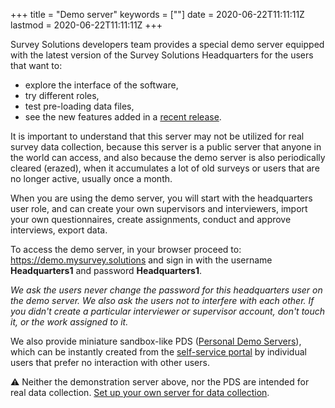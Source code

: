 ﻿+++
title = "Demo server"
keywords = [""]
date = 2020-06-22T11:11:11Z
lastmod = 2020-06-22T11:11:11Z
+++

Survey Solutions developers team provides a special demo server equipped with the latest version of the Survey Solutions Headquarters for the users that want to:

- explore the interface of the software,
- try different roles,
- test pre-loading data files,
- see the new features added in a [recent release](https://support.mysurvey.solutions/release-notes/).

It is important to understand that this server may not be utilized for real survey data collection, because this server is a public server that anyone in the world can access, and also because the demo server is also periodically cleared (erazed), when it accumulates a lot of old surveys or users that are no longer active, usually once a month.

When you are using the demo server, you will start with the headquarters user role, and can create your own supervisors and interviewers, import your own questionnaires, create assignments, conduct and approve interviews, export data.

To access the demo server, in your browser proceed to:
https://demo.mysurvey.solutions
and sign in with the username **Headquarters1** and password **Headquarters1**.

*We ask the users never change the password for this headquarters user on the demo server. We also ask the users not to interfere with each other. If you didn't create a particular interviewer or supervisor account, don't touch it, or the work assigned to it.*

We also provide miniature sandbox-like PDS ([Personal Demo Servers](/headquarters/config/personal-demo-server/)), which can be instantly created from the [self-service portal](/getting-started/portal/) by individual users that prefer no interaction with other users. 

⚠️ Neither the demonstration server above, nor the PDS are intended for real data collection. [Set up your own server for data collection](https://support.mysurvey.solutions/headquarters/config/server-setup/).